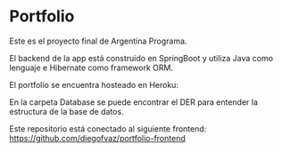 # Portfolio

Este es el proyecto final de Argentina Programa.

El backend de la app está construido en SpringBoot y utiliza Java como lenguaje e Hibernate como framework ORM.

El portfolio se encuentra hosteado en Heroku: 

En la carpeta Database se puede encontrar el DER para entender la estructura de la base de datos.

Este repositorio está conectado al siguiente frontend: https://github.com/diegofvaz/portfolio-frontend
